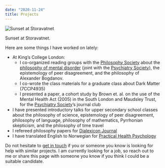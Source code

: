 ```yaml
---
date: "2020-11-24"
title: Projects
---
```


![Sunset at Storavatnet](/img/storavatnet.jpeg)

Sunset at Storavatnet.

Here are some things I have worked on lately:

- At King’s College London:
  - I co-organized reading groups with the [Philosophy Society](https://www.kclsu.org/organisation/Philosophy/) about the [philosophy of mental disorder](https://philosophyofmentaldisorder.github.io/) (joint with the [Psychiatry Society](https://www.facebook.com/kclpsychsoc)), the epistemology of peer disagreement, and the philosophy of Alexander Bogdanov.
  - I co-wrote the class materials for a graduate class about Dark Matter (7CCP4935)
  - I presented a paper, a cohort study by Brown et. al. on the use of the Mental Health Act (2005) in the South London and Maudsley Trust, for the [Psychiatry Society](https://www.facebook.com/kclpsychsoc)’s journal club
- I have presented introductory talks for upper secondary school classes about the philosophy of science, epistemology of peer disagreement, philosophy of language, philosophy of mathematics, Pyrrhonian skepticism, and the philosophy of time travel
- I refereed philosophy papers for [Dialexicon Journal](https://www.dialexicon.org)
- I have translated English to Norwegian for [Practical Health Psychology](https://practicalhealthpsychology.com)

Do not hesitate to [get in touch](/contact/) if you or someone you know is looking for help with similar projects. I am currently looking for a job, so reach out to me or share this page with someone you know if you think I could be a suitable candidate.
